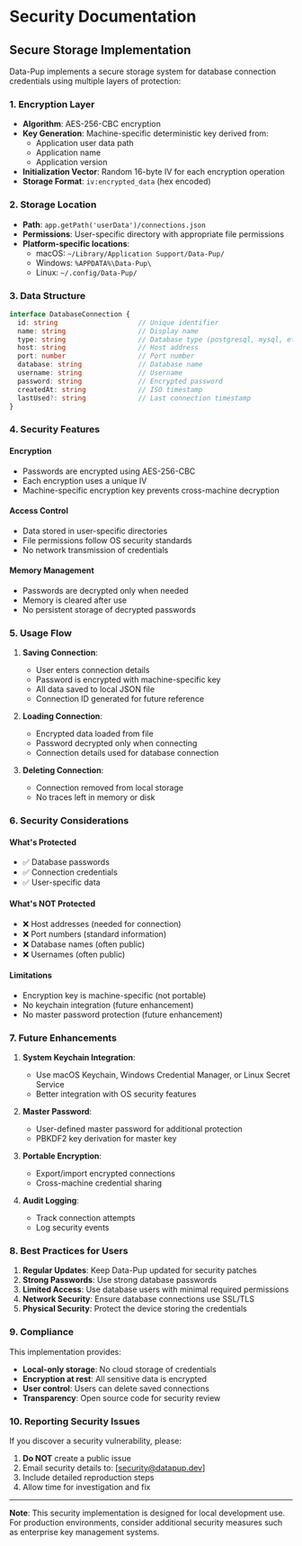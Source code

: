 # Security Documentation

## Secure Storage Implementation

Data-Pup implements a secure storage system for database connection credentials using multiple layers of protection:

### 1. Encryption Layer

- **Algorithm**: AES-256-CBC encryption
- **Key Generation**: Machine-specific deterministic key derived from:
  - Application user data path
  - Application name
  - Application version
- **Initialization Vector**: Random 16-byte IV for each encryption operation
- **Storage Format**: `iv:encrypted_data` (hex encoded)

### 2. Storage Location

- **Path**: `app.getPath('userData')/connections.json`
- **Permissions**: User-specific directory with appropriate file permissions
- **Platform-specific locations**:
  - macOS: `~/Library/Application Support/Data-Pup/`
  - Windows: `%APPDATA%\Data-Pup\`
  - Linux: `~/.config/Data-Pup/`

### 3. Data Structure

```typescript
interface DatabaseConnection {
  id: string                    // Unique identifier
  name: string                  // Display name
  type: string                  // Database type (postgresql, mysql, etc.)
  host: string                  // Host address
  port: number                  // Port number
  database: string              // Database name
  username: string              // Username
  password: string              // Encrypted password
  createdAt: string             // ISO timestamp
  lastUsed?: string             // Last connection timestamp
}
```

### 4. Security Features

#### Encryption
- Passwords are encrypted using AES-256-CBC
- Each encryption uses a unique IV
- Machine-specific encryption key prevents cross-machine decryption

#### Access Control
- Data stored in user-specific directories
- File permissions follow OS security standards
- No network transmission of credentials

#### Memory Management
- Passwords are decrypted only when needed
- Memory is cleared after use
- No persistent storage of decrypted passwords

### 5. Usage Flow

1. **Saving Connection**:
   - User enters connection details
   - Password is encrypted with machine-specific key
   - All data saved to local JSON file
   - Connection ID generated for future reference

2. **Loading Connection**:
   - Encrypted data loaded from file
   - Password decrypted only when connecting
   - Connection details used for database connection

3. **Deleting Connection**:
   - Connection removed from local storage
   - No traces left in memory or disk

### 6. Security Considerations

#### What's Protected
- ✅ Database passwords
- ✅ Connection credentials
- ✅ User-specific data

#### What's NOT Protected
- ❌ Host addresses (needed for connection)
- ❌ Port numbers (standard information)
- ❌ Database names (often public)
- ❌ Usernames (often public)

#### Limitations
- Encryption key is machine-specific (not portable)
- No keychain integration (future enhancement)
- No master password protection (future enhancement)

### 7. Future Enhancements

1. **System Keychain Integration**:
   - Use macOS Keychain, Windows Credential Manager, or Linux Secret Service
   - Better integration with OS security features

2. **Master Password**:
   - User-defined master password for additional protection
   - PBKDF2 key derivation for master key

3. **Portable Encryption**:
   - Export/import encrypted connections
   - Cross-machine credential sharing

4. **Audit Logging**:
   - Track connection attempts
   - Log security events

### 8. Best Practices for Users

1. **Regular Updates**: Keep Data-Pup updated for security patches
2. **Strong Passwords**: Use strong database passwords
3. **Limited Access**: Use database users with minimal required permissions
4. **Network Security**: Ensure database connections use SSL/TLS
5. **Physical Security**: Protect the device storing the credentials

### 9. Compliance

This implementation provides:
- **Local-only storage**: No cloud storage of credentials
- **Encryption at rest**: All sensitive data is encrypted
- **User control**: Users can delete saved connections
- **Transparency**: Open source code for security review

### 10. Reporting Security Issues

If you discover a security vulnerability, please:
1. **Do NOT** create a public issue
2. Email security details to: [security@datapup.dev]
3. Include detailed reproduction steps
4. Allow time for investigation and fix

---

**Note**: This security implementation is designed for local development use. For production environments, consider additional security measures such as enterprise key management systems. 